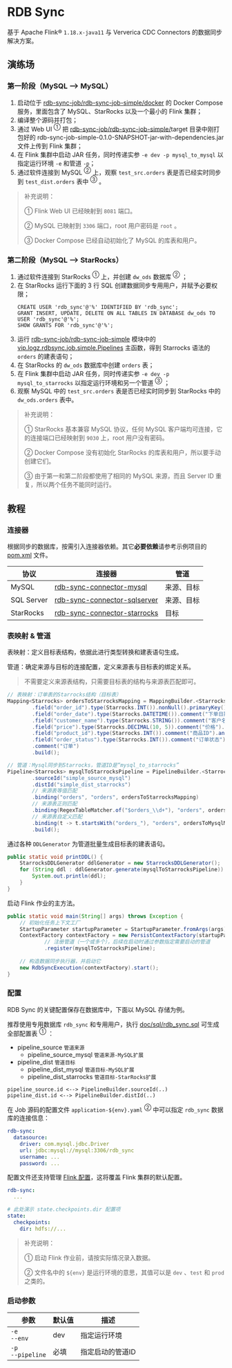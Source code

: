 # RDB Sync
基于 Apache Flink® `1.18.x-java11` 与 Ververica CDC Connectors 的数据同步解决方案。

## 演练场
### 第一阶段（MySQL --> MySQL）
1. 启动位于 [rdb-sync-job/rdb-sync-job-simple/docker](rdb-sync-job/rdb-sync-job-simple/docker) 的 Docker Compose 服务，里面包含了 MySQL、StarRocks 以及一个最小的 Flink 集群；
2. 编译整个源码并打包；
3. 通过 Web UI <sup>①</sup> 把 [rdb-sync-job/rdb-sync-job-simple/](rdb-sync-job/rdb-sync-job-simple)target 目录中刚打包好的 rdb-sync-job-simple-0.1.0-SNAPSHOT-jar-with-dependencies.jar 文件上传到 Flink 集群；
4. 在 Flink 集群中启动 JAR 任务，同时传递实参 `-e dev -p mysql_to_mysql` 以指定运行环境 `-e` 和管道 `-p`；
5. 通过软件连接到 MySQL <sup>②</sup> 上，观察 `test_src.orders` 表是否已经实时同步到 `test_dist.orders` 表中 <sup>③</sup> 。

> 补充说明：
> 
> ① Flink Web UI 已经映射到 `8081` 端口。
>
> ② MySQL 已映射到 `3306` 端口，root 用户密码是 `root` 。
>
> ③ Docker Compose 已经自动初始化了 MySQL 的库表和用户。

### 第二阶段（MySQL --> StarRocks）
1. 通过软件连接到 StarRocks <sup>①</sup> 上，并创建 `dw_ods` 数据库 <sup>②</sup> ；
2. 在 StarRocks 运行下面的 3 行 SQL 创建数据同步专用用户，并赋予必要权限；
    ```mysql
    CREATE USER 'rdb_sync'@'%' IDENTIFIED BY 'rdb_sync';
    GRANT INSERT, UPDATE, DELETE ON ALL TABLES IN DATABASE dw_ods TO USER 'rdb_sync'@'%';
    SHOW GRANTS FOR 'rdb_sync'@'%';
    ```
3. 运行 [rdb-sync-job/rdb-sync-job-simple](rdb-sync-job/rdb-sync-job-simple) 模块中的 [vip.logz.rdbsync.job.simple.Pipelines](rdb-sync-job/rdb-sync-job-simple/src/main/java/vip/logz/rdbsync/job/simple/Pipelines.java) 主函数，得到 Starrocks 语法的 `orders` 的建表语句；
4. 在 StarRocks 的 `dw_ods` 数据库中创建 `orders` 表；
5. 在 Flink 集群中启动 JAR 任务，同时传递实参 `-e dev -p mysql_to_starrocks` 以指定运行环境和另一个管道 <sup>③</sup> ；
6. 观察 MySQL 中的 `test_src.orders` 表是否已经实时同步到 StarRocks 中的 `dw_ods.orders` 表中。

> 补充说明：
>
> ① StarRocks 基本兼容 MySQL 协议，任何 MySQL 客户端均可连接，它的连接端口已经映射到 `9030` 上，root 用户没有密码。
>
> ② Docker Compose 没有初始化 StarRocks 的库表和用户，所以要手动创建它们。
>
> ③ 由于第一和第二阶段都使用了相同的 MySQL 来源，而且 Server ID 重复，所以两个任务不能同时运行。

## 教程

### 连接器
根据同步的数据库，按需引入连接器依赖。其它**必要依赖**请参考示例项目的 [pom.xml](rdb-sync-job/rdb-sync-job-simple/pom.xml) 文件。

| 协议 | 连接器 | 管道 |
|---|---|---|
| MySQL | [rdb-sync-connector-mysql](rdb-sync-connector/rdb-sync-connector-mysql) | 来源、目标 |
| SQL Server | [rdb-sync-connector-sqlserver](rdb-sync-connector/rdb-sync-connector-sqlserver) | 来源、目标 |
| StarRocks | [rdb-sync-connector-starrocks](rdb-sync-connector/rdb-sync-connector-starrocks) | 目标 |

### 表映射 & 管道
表映射：定义目标表结构，依据此进行类型转换和建表语句生成。

管道：确定来源与目标的连接配置，定义来源表与目标表的绑定关系。

> 不需要定义来源表结构，只需要目标表的结构与来源表匹配即可。
```java
// 表映射：订单表的Starrocks结构（目标表）
Mapping<Starrocks> ordersToStarrocksMapping = MappingBuilder.<Starrocks>of()
        .field("order_id").type(Starrocks.INT()).nonNull().primaryKey().comment("订单ID").and()
        .field("order_date").type(Starrocks.DATETIME()).comment("下单日期").and()
        .field("customer_name").type(Starrocks.STRING()).comment("客户名称").and()
        .field("price").type(Starrocks.DECIMAL(10, 5)).comment("价格").and()
        .field("product_id").type(Starrocks.INT()).comment("商品ID").and()
        .field("order_status").type(Starrocks.INT()).comment("订单状态").and()
        .comment("订单")
        .build();

// 管道：Mysql同步到Starrocks，管道ID是“mysql_to_starrocks”
Pipeline<Starrocks> mysqlToStarrocksPipeline = PipelineBuilder.<Starrocks>of("mysql_to_starrocks")
        .sourceId("simple_source_mysql")
        .distId("simple_dist_starrocks")
        // 来源表等值匹配
        .binding("orders", "orders", ordersToStarrocksMapping)
        // 来源表正则匹配
        .binding(RegexTableMatcher.of("$orders_\\d+"), "orders", ordersToMysqlMapping)
        // 来源表自定义匹配
        .binding(t -> t.startsWith("orders_"), "orders", ordersToMysqlMapping)
        .build();
```

通过各种 `DDLGenerator` 为管道批量生成目标表的建表语句。
```java
public static void printDDL() {
    StarrocksDDLGenerator ddlGenerator = new StarrocksDDLGenerator();
    for (String ddl : ddlGenerator.generate(mysqlToStarrocksPipeline)) {
        System.out.println(ddl);
    }
}
```

启动 Flink 作业的主方法。
```java
public static void main(String[] args) throws Exception {
    // 初始化任务上下文工厂
    StartupParameter startupParameter = StartupParameter.fromArgs(args);
    ContextFactory contextFactory = new PersistContextFactory(startupParameter)
            // 注册管道（一个或多个），后续在启动时通过参数指定需要启动的管道
            .register(mysqlToStarrocksPipeline);
    
    // 构造数据同步执行器，并启动它
    new RdbSyncExecution(contextFactory).start();
}
```

### 配置
RDB Sync 的关键配置保存在数据库中，下面以 MySQL 存储为例。

推荐使用专用数据库 `rdb_sync` 和专用用户，执行 [doc/sql/rdb_sync.sql](doc/sql/rdb_sync.sql) 可生成全部配置表 <sup>①</sup> ：
* pipeline_source `管道来源`
  * pipeline_source_mysql `管道来源-MySQL扩展`
* pipeline_dist `管道目标`
  * pipeline_dist_mysql `管道目标-MySQL扩展`
  * pipeline_dist_starrocks `管道目标-StarRocks扩展`

```
pipeline_source.id <--> PipelineBuilder.sourceId(..)
pipeline_dist.id <--> PipelineBuilder.distId(..)
```

在 Job 源码的配置文件 `application-${env}.yaml` <sup>②</sup> 中可以指定 `rdb_sync` 数据库的连接信息：
```yaml
rdb-sync:
  datasource:
    driver: com.mysql.jdbc.Driver
    url: jdbc:mysql://mysql:3306/rdb_sync
    username: ...
    password: ...
```

配置文件还支持管理 [Flink 配置](https://nightlies.apache.org/flink/flink-docs-release-1.18/zh/docs/deployment/config/)，这将覆盖 Flink 集群的默认配置。
```yaml
rdb-sync:
  ...

# 此处演示 state.checkpoints.dir 配置项
state:
  checkpoints:
    dir: hdfs://...
```

> 补充说明：
>
> ① 启动 Flink 作业前，请按实际情况录入数据。
>
> ② 文件名中的 `${env}` 是运行环境的意思，其值可以是 `dev` 、`test` 和 `prod` 之类的。

### 启动参数
| 参数 | 默认值 | 描述 |
|---|---|---|
| `-e`<br/>`--env` | dev | 指定运行环境 |
| `-p`<br/>`--pipeline` | 必填 | 指定启动的管道ID |

